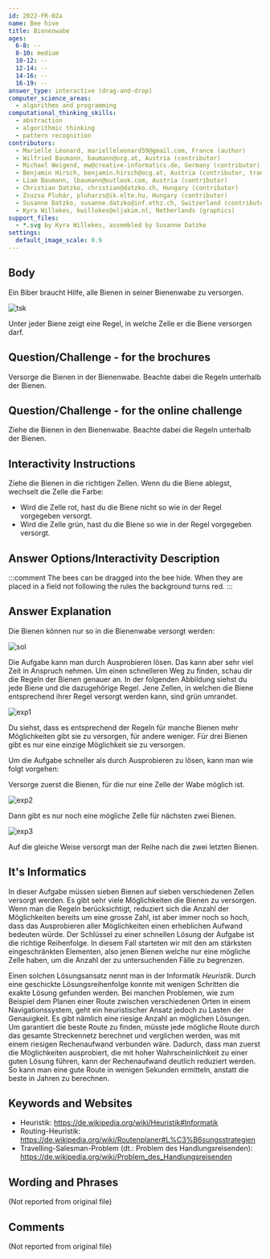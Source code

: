 ```yaml
---
id: 2022-FR-02a
name: Bee hive
title: Bienenwabe
ages:
  6-8: --
  8-10: medium
  10-12: --
  12-14: --
  14-16: --
  16-19: --
answer_type: interactive (drag-and-drop)
computer_science_areas:
  - algorithms and programming
computational_thinking_skills:
  - abstraction
  - algorithmic thinking
  - pattern recognition
contributors:
  - Marielle Léonard, marielleleonard59@gmail.com, France (author)
  - Wilfried Baumann, baumann@ocg.at, Austria (contributor)
  - Michael Weigend, mw@creative-informatics.de, Germany (contributor)
  - Benjamin Hirsch, benjamin.hirsch@ocg.at, Austria (contributor, translation from English into German)
  - Liam Baumann, lbaumann@outlook.com, Austria (contributor)
  - Christian Datzko, christian@datzko.ch, Hungary (contributor)
  - Zsuzsa Pluhár, pluharzs@ik.elte.hu, Hungary (contributor)
  - Susanne Datzko, susanne.datzko@inf.ethz.ch, Switzerland (contributor, graphics)
  - Kyra Willekes, kwillekes@eljakim.nl, Netherlands (graphics)
support_files:
  - *.svg by Kyra Willekes, assembled by Susanne Datzko
settings:
  default_image_scale: 0.9
---
```


[exp1]: graphics/2022-FR-02a-explanation.svg "Erklärung"
[exp2]: graphics/2022-FR-02a-explanation2.svg "Erklärung (300px)"
[exp3]: graphics/2022-FR-02a-explanation3.svg "Erklärung (300px)"
[sol]: graphics/2022-FR-02a-solution.svg "Lösung"
[tsk]: graphics/2022-FR-02a-taskbody1.svg "Bienenwabe mit sieben Bienen"


## Body

Ein Biber braucht Hilfe, alle Bienen in seiner Bienenwabe zu versorgen.

![tsk]

Unter jeder Biene zeigt eine Regel, in welche Zelle er die Biene versorgen darf.


## Question/Challenge - for the brochures

Versorge die Bienen in der Bienenwabe. Beachte dabei die Regeln unterhalb der Bienen.


## Question/Challenge - for the online challenge

Ziehe die Bienen in den Bienenwabe. Beachte dabei die Regeln unterhalb der Bienen.


## Interactivity Instructions

Ziehe die Bienen in die richtigen Zellen. Wenn du die Biene ablegst, wechselt die Zelle die Farbe:
- Wird die Zelle rot, hast du die Biene nicht so wie in der Regel vorgegeben versorgt.
- Wird die Zelle grün, hast du die Biene so wie in der Regel vorgegeben versorgt.

## Answer Options/Interactivity Description

<!-- empty -->

:::comment
The bees can be dragged into the bee hide. When they are placed in a field not following the rules the background turns red.
:::


## Answer Explanation

Die Bienen können nur so in die Bienenwabe versorgt werden:

![sol]

Die Aufgabe kann man durch Ausprobieren lösen. Das kann aber sehr viel Zeit in Anspruch nehmen. Um einen schnelleren Weg zu finden, schau dir die Regeln der Bienen genauer an. In der folgenden Abbildung siehst du jede Biene und die dazugehörige Regel. Jene Zellen, in welchen die Biene entsprechend ihrer Regel versorgt werden kann, sind grün umrandet.

![exp1]

Du siehst, dass es entsprechend der Regeln für manche Bienen mehr Möglichkeiten gibt sie zu versorgen, für andere weniger. Für drei Bienen gibt es nur eine einzige Möglichkeit sie zu versorgen.

Um die Aufgabe schneller als durch Ausprobieren zu lösen, kann man wie folgt vorgehen: 

Versorge zuerst die Bienen, für die nur eine Zelle der Wabe möglich ist.

![exp2]

Dann gibt es nur noch eine mögliche Zelle für nächsten zwei Bienen. 

![exp3]

Auf die gleiche Weise versorgt man der Reihe nach die zwei letzten Bienen.


## It's Informatics

In dieser Aufgabe müssen sieben Bienen auf sieben verschiedenen Zellen versorgt werden. Es gibt sehr viele Möglichkeiten die Bienen zu versorgen. Wenn man die Regeln berücksichtigt, reduziert sich die Anzahl der Möglichkeiten bereits um eine grosse Zahl, ist aber immer noch so hoch, dass das Ausprobieren aller Möglichkeiten einen erheblichen Aufwand bedeuten würde. Der Schlüssel zu einer schnellen Lösung der Aufgabe ist die richtige Reihenfolge. In diesem Fall starteten wir mit den am stärksten eingeschränkten Elementen, also jenen Bienen welche nur eine mögliche Zelle haben, um die Anzahl der zu untersuchenden Fälle zu begrenzen.

Einen solchen Lösungsansatz nennt man in der Informatik _Heuristik_. Durch eine geschickte Lösungsreihenfolge konnte mit wenigen Schritten die exakte Lösung gefunden werden. Bei manchen Problemen, wie zum Beispiel dem Planen einer Route zwischen verschiedenen Orten in einem Navigationssystem, geht ein heuristischer Ansatz jedoch zu Lasten der Genauigkeit. Es gibt nämlich eine riesige Anzahl an möglichen Lösungen. Um garantiert die beste Route zu finden, müsste jede mögliche Route durch das gesamte Streckennetz berechnet und verglichen werden, was mit einem riesigen Rechenaufwand verbunden wäre. Dadurch, dass man zuerst die Möglichkeiten ausprobiert, die mit hoher Wahrscheinlichkeit zu einer guten Lösung führen, kann der Rechenaufwand deutlich reduziert werden. So kann man eine gute Route in wenigen Sekunden ermitteln, anstatt die beste in Jahren zu berechnen.

## Keywords and Websites

 - Heuristik: https://de.wikipedia.org/wiki/Heuristik#Informatik
 - Routing-Heuristik: https://de.wikipedia.org/wiki/Routenplaner#L%C3%B6sungsstrategien
 - Travelling-Salesman-Problem (dt.: Problem des Handlungsreisenden): https://de.wikipedia.org/wiki/Problem_des_Handlungsreisenden


## Wording and Phrases

(Not reported from original file)


## Comments

(Not reported from original file)
